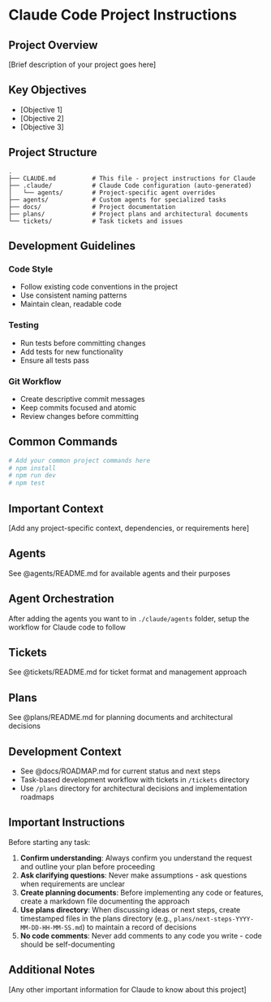 # Claude Code Project Instructions

## Project Overview

[Brief description of your project goes here]

## Key Objectives

- [Objective 1]
- [Objective 2]
- [Objective 3]

## Project Structure

```
.
├── CLAUDE.md          # This file - project instructions for Claude
├── .claude/           # Claude Code configuration (auto-generated)
│   └── agents/        # Project-specific agent overrides
├── agents/            # Custom agents for specialized tasks
├── docs/              # Project documentation
├── plans/             # Project plans and architectural documents
└── tickets/           # Task tickets and issues
```

## Development Guidelines

### Code Style

- Follow existing code conventions in the project
- Use consistent naming patterns
- Maintain clean, readable code

### Testing

- Run tests before committing changes
- Add tests for new functionality
- Ensure all tests pass

### Git Workflow

- Create descriptive commit messages
- Keep commits focused and atomic
- Review changes before committing

## Common Commands

```bash
# Add your common project commands here
# npm install
# npm run dev
# npm test
```

## Important Context

[Add any project-specific context, dependencies, or requirements here]

## Agents

See @agents/README.md for available agents and their purposes

## Agent Orchestration

After adding the agents you want to in `./claude/agents` folder, setup the workflow for Claude code to follow

## Tickets

See @tickets/README.md for ticket format and management approach

## Plans

See @plans/README.md for planning documents and architectural decisions

## Development Context

- See @docs/ROADMAP.md for current status and next steps
- Task-based development workflow with tickets in `/tickets` directory
- Use `/plans` directory for architectural decisions and implementation roadmaps

## Important Instructions

Before starting any task:

1. **Confirm understanding**: Always confirm you understand the request and outline your plan before proceeding
2. **Ask clarifying questions**: Never make assumptions - ask questions when requirements are unclear
3. **Create planning documents**: Before implementing any code or features, create a markdown file documenting the approach
4. **Use plans directory**: When discussing ideas or next steps, create timestamped files in the plans directory (e.g., `plans/next-steps-YYYY-MM-DD-HH-MM-SS.md`) to maintain a record of decisions
5. **No code comments**: Never add comments to any code you write - code should be self-documenting

## Additional Notes

[Any other important information for Claude to know about this project]
